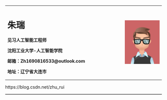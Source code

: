<table border="0">
  <tr>
    <td width="75%">
      <h1>朱瑞</h1>
      <p><b>见习人工智能工程师</b></p>
      <p><b>沈阳工业大学-人工智能学院</b></p>
      <p><b>邮箱：Zh1690816533@outlook.com</b></p>
      <p><b>地址：辽宁省大连市</b></p>
    </td>
    <td width="25%">
      <img src="/aaa.jpg" width="100%">    
    </td>
  </tr>
</table>

<table border="1>
<a href="https://blog.csdn.net/zhu_rui" target="_blank">https://blog.csdn.net/zhu_rui</a>
</table>
